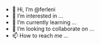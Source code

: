 - 👋 Hi, I’m @ferleni
- 👀 I’m interested in ...
- 🌱 I’m currently learning ...
- 💞️ I’m looking to collaborate on ...
- 📫 How to reach me ...

<!---
ferleni/ferleni is a ✨ special ✨ repository because its `README.md` (this file) appears on your GitHub profile.
You can click the Preview link to take a look at your changes.
--->
